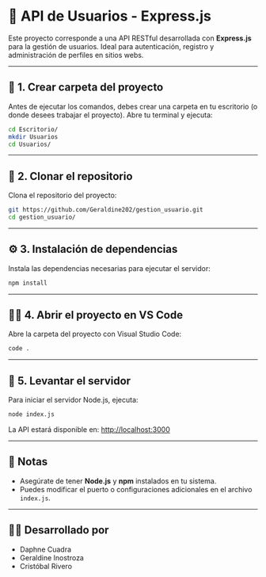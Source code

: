 # 👥 API de Usuarios - Express.js

Este proyecto corresponde a una API RESTful desarrollada con **Express.js** para la gestión de usuarios. Ideal para autenticación, registro y administración de perfiles en sitios webs.

---

## 📁 1. Crear carpeta del proyecto

Antes de ejecutar los comandos, debes crear una carpeta en tu escritorio (o donde desees trabajar el proyecto). Abre tu terminal y ejecuta:

```bash
cd Escritorio/
mkdir Usuarios
cd Usuarios/
```

---

## 🧪 2. Clonar el repositorio

Clona el repositorio del proyecto:

```bash
git https://github.com/Geraldine202/gestion_usuario.git
cd gestion_usuario/
```

---

## ⚙️ 3. Instalación de dependencias

Instala las dependencias necesarias para ejecutar el servidor:

```bash
npm install
```

---

## 🧑‍💻 4. Abrir el proyecto en VS Code

Abre la carpeta del proyecto con Visual Studio Code:

```bash
code .
```

---

## 🚀 5. Levantar el servidor

Para iniciar el servidor Node.js, ejecuta:

```bash
node index.js
```

La API estará disponible en: [http://localhost:3000](http://localhost:3000)

---

## 📌 Notas

- Asegúrate de tener **Node.js** y **npm** instalados en tu sistema.
- Puedes modificar el puerto o configuraciones adicionales en el archivo `index.js`.

---

## 👨‍💻 Desarrollado por

- Daphne Cuadra  
- Geraldine Inostroza  
- Cristóbal Rivero
